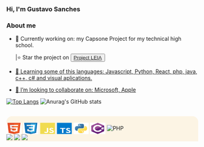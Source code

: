 ### Hi, I'm Gustavo Sanches
 
### About me

- 🔭 Currently working on: my Capsone Project for my technical high school.

   	|⭐ Star the project on <button><a href="https://github.com/thiagoulloa/PROJECT-LEIA">Project LEIA</button>

- 🧠 Learning some of this languages: Javascript, Python, React, php, java, c++, c# and visual aplications.

- 👯 I’m looking to collaborate on: Microsoft, Apple
 
[![Top Langs](https://github-readme-stats.vercel.app/api/top-langs/?username=gusata&theme=solarized-light)](https://github.com/anuraghazra/github-readme-stats)
![Anurag's GitHub stats](https://github-readme-stats.vercel.app/api?username=gusata&theme=solarized-light&show_icons=true)

##
<div style="display: inline_block; border-radius:15px; background-color:#fcf4e4;"><br>
  <img align="center" alt="HTML" height="30" width="40" src="https://raw.githubusercontent.com/devicons/devicon/master/icons/html5/html5-original.svg">
  <img align="center" alt="CSS" height="30" width="40" src="https://raw.githubusercontent.com/devicons/devicon/master/icons/css3/css3-original.svg">
  <img align="center" alt="Js" height="30" width="40" src="https://raw.githubusercontent.com/devicons/devicon/master/icons/javascript/javascript-plain.svg">
  <img align="center" alt="Ts" height="30" width="40" src="https://raw.githubusercontent.com/devicons/devicon/master/icons/typescript/typescript-plain.svg">
  <img align="center" alt="Python" height="30" width="40" src="https://raw.githubusercontent.com/devicons/devicon/master/icons/python/python-original.svg">
  <img align="center" alt="Csharp" height="30" width="40" src="https://raw.githubusercontent.com/devicons/devicon/master/icons/csharp/csharp-original.svg">
  <img align="center" alt="PHP" height="40" width="40" src="https://cdn.jsdelivr.net/gh/devicons/devicon/icons/php/php-original.svg"/>
          
<div style="background-color:#fcf4e4;"> 
 <a href="https://discord.gg/Hortriix#8881" target="_blank"><img src="https://img.shields.io/badge/Discord-7289DA?style=for-the-badge&logo=discord&logoColor=white" target="_blank"></a> 
  <a href = "mailto:gustavosgaleazzi@gmail.com"><img src="https://img.shields.io/badge/-Gmail-%23333?style=for-the-badge&logo=gmail&logoColor=white" target="_blank"></a>
  <a href="https://www.linkedin.com/in/gustavo-sanches-galeazzi-058346258/" target="_blank"><img src="https://img.shields.io/badge/-LinkedIn-%230077B5?style=for-the-badge&logo=linkedin&logoColor=white" target="_blank"></a> 
</div>
